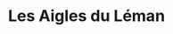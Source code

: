 ---
title: "Les Aigles du Léman"
url: /sciez/les-aigles-du-leman-route-du-moulin-de-la-glaciere/
shop: billet
---